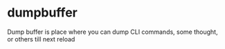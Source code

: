 # dumpbuffer
Dump buffer is place where you can dump CLI commands, some thought, or others till next reload
